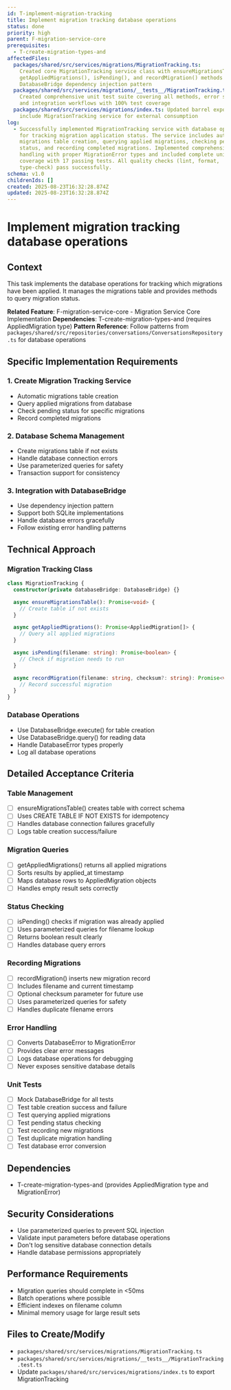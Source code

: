 ```yaml
---
id: T-implement-migration-tracking
title: Implement migration tracking database operations
status: done
priority: high
parent: F-migration-service-core
prerequisites:
  - T-create-migration-types-and
affectedFiles:
  packages/shared/src/services/migrations/MigrationTracking.ts:
    Created core MigrationTracking service class with ensureMigrationsTable(),
    getAppliedMigrations(), isPending(), and recordMigration() methods using
    DatabaseBridge dependency injection pattern
  packages/shared/src/services/migrations/__tests__/MigrationTracking.test.ts:
    Created comprehensive unit test suite covering all methods, error scenarios,
    and integration workflows with 100% test coverage
  packages/shared/src/services/migrations/index.ts: Updated barrel export to
    include MigrationTracking service for external consumption
log:
  - Successfully implemented MigrationTracking service with database operations
    for tracking migration application status. The service includes automatic
    migrations table creation, querying applied migrations, checking pending
    status, and recording completed migrations. Implemented comprehensive error
    handling with proper MigrationError types and included complete unit test
    coverage with 17 passing tests. All quality checks (lint, format,
    type-check) pass successfully.
schema: v1.0
childrenIds: []
created: 2025-08-23T16:32:28.874Z
updated: 2025-08-23T16:32:28.874Z
---
```


# Implement migration tracking database operations

## Context

This task implements the database operations for tracking which migrations have been applied. It manages the migrations table and provides methods to query migration status.

**Related Feature**: F-migration-service-core - Migration Service Core Implementation
**Dependencies**: T-create-migration-types-and (requires AppliedMigration type)
**Pattern Reference**: Follow patterns from `packages/shared/src/repositories/conversations/ConversationsRepository.ts` for database operations

## Specific Implementation Requirements

### 1. Create Migration Tracking Service

- Automatic migrations table creation
- Query applied migrations from database
- Check pending status for specific migrations
- Record completed migrations

### 2. Database Schema Management

- Create migrations table if not exists
- Handle database connection errors
- Use parameterized queries for safety
- Transaction support for consistency

### 3. Integration with DatabaseBridge

- Use dependency injection pattern
- Support both SQLite implementations
- Handle database errors gracefully
- Follow existing error handling patterns

## Technical Approach

### Migration Tracking Class

```typescript
class MigrationTracking {
  constructor(private databaseBridge: DatabaseBridge) {}

  async ensureMigrationsTable(): Promise<void> {
    // Create table if not exists
  }

  async getAppliedMigrations(): Promise<AppliedMigration[]> {
    // Query all applied migrations
  }

  async isPending(filename: string): Promise<boolean> {
    // Check if migration needs to run
  }

  async recordMigration(filename: string, checksum?: string): Promise<void> {
    // Record successful migration
  }
}
```

### Database Operations

- Use DatabaseBridge.execute() for table creation
- Use DatabaseBridge.query() for reading data
- Handle DatabaseError types properly
- Log all database operations

## Detailed Acceptance Criteria

### Table Management

- [ ] ensureMigrationsTable() creates table with correct schema
- [ ] Uses CREATE TABLE IF NOT EXISTS for idempotency
- [ ] Handles database connection failures gracefully
- [ ] Logs table creation success/failure

### Migration Queries

- [ ] getAppliedMigrations() returns all applied migrations
- [ ] Sorts results by applied_at timestamp
- [ ] Maps database rows to AppliedMigration objects
- [ ] Handles empty result sets correctly

### Status Checking

- [ ] isPending() checks if migration was already applied
- [ ] Uses parameterized queries for filename lookup
- [ ] Returns boolean result clearly
- [ ] Handles database query errors

### Recording Migrations

- [ ] recordMigration() inserts new migration record
- [ ] Includes filename and current timestamp
- [ ] Optional checksum parameter for future use
- [ ] Uses parameterized queries for safety
- [ ] Handles duplicate filename errors

### Error Handling

- [ ] Converts DatabaseError to MigrationError
- [ ] Provides clear error messages
- [ ] Logs database operations for debugging
- [ ] Never exposes sensitive database details

### Unit Tests

- [ ] Mock DatabaseBridge for all tests
- [ ] Test table creation success and failure
- [ ] Test querying applied migrations
- [ ] Test pending status checking
- [ ] Test recording new migrations
- [ ] Test duplicate migration handling
- [ ] Test database error conversion

## Dependencies

- T-create-migration-types-and (provides AppliedMigration type and MigrationError)

## Security Considerations

- Use parameterized queries to prevent SQL injection
- Validate input parameters before database operations
- Don't log sensitive database connection details
- Handle database permissions appropriately

## Performance Requirements

- Migration queries should complete in <50ms
- Batch operations where possible
- Efficient indexes on filename column
- Minimal memory usage for large result sets

## Files to Create/Modify

- `packages/shared/src/services/migrations/MigrationTracking.ts`
- `packages/shared/src/services/migrations/__tests__/MigrationTracking.test.ts`
- Update `packages/shared/src/services/migrations/index.ts` to export MigrationTracking
